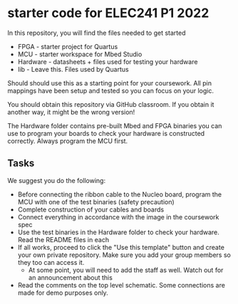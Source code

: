 # starter code for ELEC241 P1 2022

In this repository, you will find the files needed to get started

* FPGA - starter project for Quartus
* MCU - starter workspace for Mbed Studio
* Hardware - datasheets + files used for testing your hardware
* lib - Leave this. Files used by Quartus


Should should use this as a starting point for your coursework.
All pin mappings have been setup and tested so you can focus on your logic.

You should obtain this repository via GitHub classroom. If you obtain it another way, it might be the wrong version!

The Hardware folder contains pre-built Mbed and FPGA binaries you can use to program your boards to check your hardware is constructed correctly. Always program the MCU first.

## Tasks
We suggest you do the following:

* Before connecting the ribbon cable to the Nucleo board, program the MCU with one of the test binaries (safety precaution)
* Complete construction of your cables and boards
* Connect everything in accordance with the image in the coursework spec
* Use the test binaries in the Hardware folder to check your hardware. Read the README files in each
* If all works, proceed to click the "Use this template" button and create your own private repository. Make sure you add your group members so they too can access it. 
   * At some point, you will need to add the staff as well. Watch out for an announcement about this
* Read the comments on the top level schematic. Some connections are made for demo purposes only.






